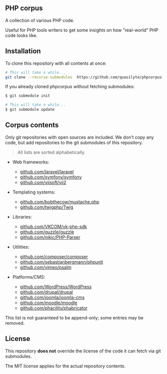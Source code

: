 ## PHP corpus

A collection of various PHP code.

Useful for PHP tools writers to get some insights on how "real-world" PHP code looks like.

## Installation

To clone this repository with all contents at once:

```bash
# This will take a while...
git clone --recurse-submodules  https://github.com/quasilyte/phpcorpus.git
```

If you already cloned phpcorpus without fetching submodules:

```bash
$ git submodule init

# This will take a while...
$ git submodule update
```

## Corpus contents

Only git repositories with open sources are included. We don't copy any code, but add repositories
to the git submodules of this repository.

> All lists are sorted alphabetically.

* Web frameworks:
  * [github.com/laravel/laravel](https://github.com/laravel/laravel)
  * [github.com/symfony/symfony](https://github.com/symfony/symfony)
  * [github.com/yiisoft/yii2](https://github.com/yiisoft/yii2)

* Templating systems:
  * [github.com/bobthecow/mustache.php](https://github.com/bobthecow/mustache.php)
  * [github.com/twigphp/Twig](https://github.com/twigphp/Twig)

* Libraries:
  * [github.com/VKCOM/vk-php-sdk](https://github.com/VKCOM/vk-php-sdk.git)
  * [github.com/guzzle/guzzle](https://github.com/guzzle/guzzle)
  * [github.com/nikic/PHP-Parser](https://github.com/nikic/PHP-Parser.git)

* Utilities:
  * [github.com/composer/composer](https://github.com/composer/composer)
  * [github.com/sebastianbergmann/phpunit](https://github.com/sebastianbergmann/phpunit)
  * [github.com/vimeo/psalm](https://github.com/vimeo/psalm)

* Platforms/CMS:
  * [github.com/WordPress/WordPress](https://github.com/WordPress/WordPress)
  * [github.com/drupal/drupal](https://github.com/drupal/drupal.git)
  * [github.com/joomla/joomla-cms](https://github.com/joomla/joomla-cms.git)
  * [github.com/moodle/moodle](https://github.com/moodle/moodle)
  * [github.com/phacility/phabricator](https://github.com/phacility/phabricator.git)

This list is not guaranteed to be append-only; some entries may be removed.

## License

This repository **does not** override the license of the code it can fetch via git submodules.

The MIT license applies for the actual repository contents.
